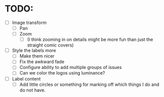 # TODO:

- [ ] Image transform
    - [ ] Pan
    - [ ] Zoom
        - [ ] (I think zooming in on details might be more fun than just the straight comic covers)
- [ ] Style the labels more
    - [ ] Make them nicer
    - [ ] Fix the awkward fade
    - [ ] Configure ability to add multiple groups of issues
    - [ ] Can we color the logos using luminance?
- [ ] Label content
    - [ ] Add little circles or something for marking off which things I do and do not have.
